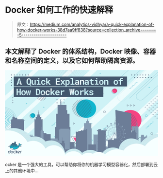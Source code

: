 # Docker 如何工作的快速解释

> 原文：<https://medium.com/analytics-vidhya/a-quick-explanation-of-how-docker-works-38d7aa9ff838?source=collection_archive---------5----------------------->

## 本文解释了 Docker 的体系结构，Docker 映像、容器和名称空间的定义，以及它如何帮助隔离资源。

![](img/88de493b80ef80be5f0a37909d0573ca.png)

ocker 是一个强大的工具，可以帮助你将你的机器学习模型容器化，然后部署到云上的其他环境中…